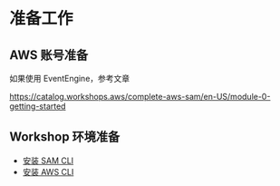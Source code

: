 # 准备工作

## AWS 账号准备

如果使用 EventEngine，参考文章

https://catalog.workshops.aws/complete-aws-sam/en-US/module-0-getting-started

## Workshop 环境准备

* [安装 SAM CLI](https://docs.aws.amazon.com/serverless-application-model/latest/developerguide/install-sam-cli.html)
* [安装 AWS CLI](https://docs.aws.amazon.com/cli/latest/userguide/getting-started-install.html)
